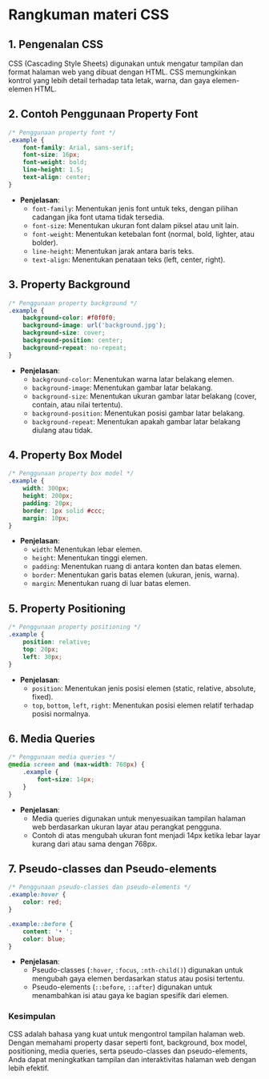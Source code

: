 # Rangkuman materi CSS

## 1. Pengenalan CSS
CSS (Cascading Style Sheets) digunakan untuk mengatur tampilan dan format halaman web yang dibuat dengan HTML. CSS memungkinkan kontrol yang lebih detail terhadap tata letak, warna, dan gaya elemen-elemen HTML.

## 2. Contoh Penggunaan Property Font
```css
/* Penggunaan property font */
.example {
    font-family: Arial, sans-serif;
    font-size: 16px;
    font-weight: bold;
    line-height: 1.5;
    text-align: center;
}
```
- **Penjelasan**:
  - `font-family`: Menentukan jenis font untuk teks, dengan pilihan cadangan jika font utama tidak tersedia.
  - `font-size`: Menentukan ukuran font dalam piksel atau unit lain.
  - `font-weight`: Menentukan ketebalan font (normal, bold, lighter, atau bolder).
  - `line-height`: Menentukan jarak antara baris teks.
  - `text-align`: Menentukan penataan teks (left, center, right).

## 3. Property Background
```css
/* Penggunaan property background */
.example {
    background-color: #f0f0f0;
    background-image: url('background.jpg');
    background-size: cover;
    background-position: center;
    background-repeat: no-repeat;
}
```
- **Penjelasan**:
  - `background-color`: Menentukan warna latar belakang elemen.
  - `background-image`: Menentukan gambar latar belakang.
  - `background-size`: Menentukan ukuran gambar latar belakang (cover, contain, atau nilai tertentu).
  - `background-position`: Menentukan posisi gambar latar belakang.
  - `background-repeat`: Menentukan apakah gambar latar belakang diulang atau tidak.

## 4. Property Box Model
```css
/* Penggunaan property box model */
.example {
    width: 300px;
    height: 200px;
    padding: 20px;
    border: 1px solid #ccc;
    margin: 10px;
}
```
- **Penjelasan**:
  - `width`: Menentukan lebar elemen.
  - `height`: Menentukan tinggi elemen.
  - `padding`: Menentukan ruang di antara konten dan batas elemen.
  - `border`: Menentukan garis batas elemen (ukuran, jenis, warna).
  - `margin`: Menentukan ruang di luar batas elemen.

## 5. Property Positioning
```css
/* Penggunaan property positioning */
.example {
    position: relative;
    top: 20px;
    left: 30px;
}
```
- **Penjelasan**:
  - `position`: Menentukan jenis posisi elemen (static, relative, absolute, fixed).
  - `top`, `bottom`, `left`, `right`: Menentukan posisi elemen relatif terhadap posisi normalnya.

## 6. Media Queries
```css
/* Penggunaan media queries */
@media screen and (max-width: 768px) {
    .example {
        font-size: 14px;
    }
}
```
- **Penjelasan**:
  - Media queries digunakan untuk menyesuaikan tampilan halaman web berdasarkan ukuran layar atau perangkat pengguna.
  - Contoh di atas mengubah ukuran font menjadi 14px ketika lebar layar kurang dari atau sama dengan 768px.

## 7. Pseudo-classes dan Pseudo-elements
```css
/* Penggunaan pseudo-classes dan pseudo-elements */
.example:hover {
    color: red;
}

.example::before {
    content: '• ';
    color: blue;
}
```
- **Penjelasan**:
  - Pseudo-classes (`:hover`, `:focus`, `:nth-child()`) digunakan untuk mengubah gaya elemen berdasarkan status atau posisi tertentu.
  - Pseudo-elements (`::before`, `::after`) digunakan untuk menambahkan isi atau gaya ke bagian spesifik dari elemen.

### Kesimpulan
CSS adalah bahasa yang kuat untuk mengontrol tampilan halaman web. Dengan memahami property dasar seperti font, background, box model, positioning, media queries, serta pseudo-classes dan pseudo-elements, Anda dapat meningkatkan tampilan dan interaktivitas halaman web dengan lebih efektif.